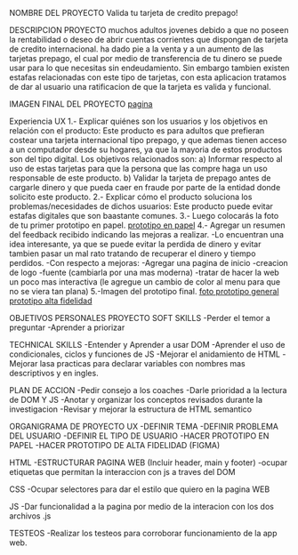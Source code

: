 NOMBRE DEL PROYECTO
Valida tu tarjeta de credito prepago!

DESCRIPCION PROYECTO
muchos adultos jovenes debido a que no poseen la rentabilidad o deseo de abrir cuentas corrientes que 
dispongan de tarjeta de credito internacional. ha dado pie a la venta y a un aumento de las tarjetas 
prepago, el cual por medio de transferencia de tu dinero se puede usar para lo que 
necesitas sin endeudamiento. Sin embargo tambien existen estafas relacionadas con este tipo de tarjetas,
con esta aplicacion tratamos de dar al usuario una ratificacion de que la tarjeta es valida y funcional. 

IMAGEN FINAL DEL PROYECTO
[pagina](http://localhost:5000/)

Experiencia UX
1.- Explicar quiénes son los usuarios y los objetivos en relación con el producto:
Este producto es para adultos que prefieran costear una tarjeta internacional tipo prepago, y que ademas tienen acceso a un computador 
desde su hogares, ya que la mayoria de estos productos son del tipo digital.
Los objetivos relacionados son:
a) Informar respecto al uso de estas tarjetas para que la persona que las compre haga un uso responsable de este producto.
b) Validar la tarjeta de prepago antes de cargarle dinero y que pueda caer en fraude por parte de la entidad donde solicito este producto.
2.- Explicar cómo el producto soluciona los problemas/necesidades de dichos usuarios:
Este producto puede evitar estafas digitales que son baastante comunes.
3.- Luego colocarás la foto de tu primer prototipo en papel.
[prototipo en papel](https://drive.google.com/file/d/14fNZ9V0FJ_oqLTE8mgwe9rZGWL1U3kM7/view?usp=sharing)
4.- Agregar un resumen del feedback recibido indicando las mejoras a realizar.
-Lo encuentran una idea interesante, ya que se puede evitar la perdida de dinero y evitar tambien pasar un mal rato tratando de recuperar
el dinero y tiempo perdidos.
-Con respecto a mejoras:
-Agregar una pagina de inicio
-creacion de logo
-fuente (cambiarla por una mas moderna) 
-tratar de hacer la web un poco mas interactiva (le agregue un cambio de color al menu para que no se viera tan plana)
5.-Imagen del prototipo final.
[foto prototipo general](https://drive.google.com/file/d/1UzS6Pi0q4MvSCJn41TrBui7MBt3Z8iuc/view?usp=sharing)
[prototipo alta fidelidad](https://www.figma.com/file/eOZ21q1xYhNt4mxGJMwy4A/Card-Validation)

OBJETIVOS PERSONALES PROYECTO
SOFT SKILLS
-Perder el temor a preguntar
-Aprender a priorizar

TECHNICAL SKILLS
-Entender y Aprender a usar DOM
-Aprender el uso de condicionales, ciclos y funciones de JS
-Mejorar el anidamiento de HTML
-Mejorar lasa practicas para declarar variables con nombres mas descriptivos y en ingles.

PLAN DE ACCION
-Pedir consejo a los coaches
-Darle prioridad a la lectura de DOM Y JS
-Anotar y organizar los conceptos revisados durante la investigacion
-Revisar y mejorar la estructura de HTML semantico

ORGANIGRAMA DE PROYECTO
UX
-DEFINIR TEMA 
-DEFINIR PROBLEMA DEL USUARIO
-DEFINIR EL TIPO DE USUARIO
-HACER PROTOTIPO EN PAPEL
-HACER PROTOTIPO DE ALTA FIDELIDAD (FIGMA)

HTML 
-ESTRUCTURAR PAGINA WEB (Incluir header, main y footer)
-ocupar etiquetas que permitan la interaccion con js a traves del DOM

CSS
-Ocupar selectores para dar el estilo que quiero en la pagina WEB

JS
-Dar funcionalidad a la pagina por medio de la interacion con los dos archivos .js

TESTEOS
-Realizar los testeos para corroborar funcionamiento de la app web.